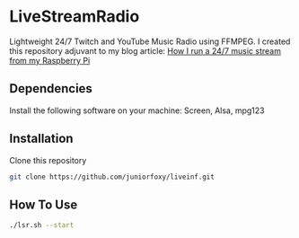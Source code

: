# LiveStreamRadio
Lightweight 24/7 Twitch and YouTube Music Radio using FFMPEG.
I created this repository adjuvant to my blog article: [How I run a 24/7 music stream from my Raspberry Pi](https://noni.io/24-7-music-live-stream-raspberry-pi/)

## Dependencies
Install the following software on your machine: Screen, Alsa, mpg123

## Installation
Clone this repository
```bash
git clone https://github.com/juniorfoxy/liveinf.git
```

## How To Use
```bash
./lsr.sh --start
```